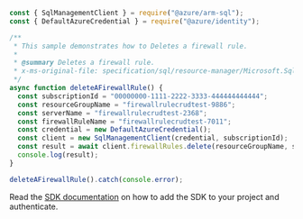 ```javascript
const { SqlManagementClient } = require("@azure/arm-sql");
const { DefaultAzureCredential } = require("@azure/identity");

/**
 * This sample demonstrates how to Deletes a firewall rule.
 *
 * @summary Deletes a firewall rule.
 * x-ms-original-file: specification/sql/resource-manager/Microsoft.Sql/preview/2020-11-01-preview/examples/FirewallRuleDelete.json
 */
async function deleteAFirewallRule() {
  const subscriptionId = "00000000-1111-2222-3333-444444444444";
  const resourceGroupName = "firewallrulecrudtest-9886";
  const serverName = "firewallrulecrudtest-2368";
  const firewallRuleName = "firewallrulecrudtest-7011";
  const credential = new DefaultAzureCredential();
  const client = new SqlManagementClient(credential, subscriptionId);
  const result = await client.firewallRules.delete(resourceGroupName, serverName, firewallRuleName);
  console.log(result);
}

deleteAFirewallRule().catch(console.error);
```

Read the [SDK documentation](https://github.com/Azure/azure-sdk-for-js/blob/%40azure%2Farm-sql_9.0.1/sdk/sql/arm-sql/README.md) on how to add the SDK to your project and authenticate.
